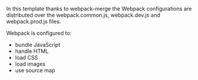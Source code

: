 In this template thanks to webpack-merge the Webpack configurations are distributed over the webpack.common.js, webpack.dev.js and webpack.prod.js files.

Webpack is configured to:
- bundle JavaScript
- handle HTML
- load CSS
- load images
- use source map
